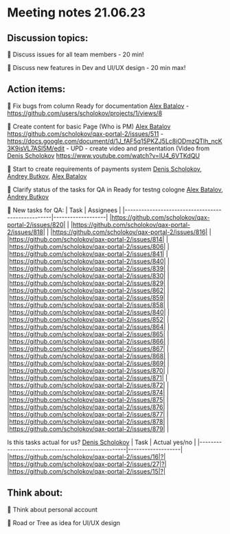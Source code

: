 # Meeting notes 21.06.23 

## Discussion topics: 

:black_square_button: Discuss issues for all team members - 20 min!

:black_square_button: Discuss new features in Dev and UI/UX design - 20 min max!  


## Action items:

:black_square_button: Fix bugs from column Ready for documentation [Alex Batalov](https://github.com/ABatalov) - https://github.com/users/scholokov/projects/1/views/8

:black_square_button: Create content for basic Page (Who is PM)  [Alex Batalov](https://github.com/ABatalov) https://github.com/scholokov/qax-portal-2/issues/511 - https://docs.google.com/document/d/1J_fAF5q15PKZJ5Lc8iODmzQTlh_ncK3K9isVL7ASl5M/edit - UPD - create video and presentation (Video from [Denis Scholokov](https://github.com/scholokov) https://www.youtube.com/watch?v=lU4_6VTKdQU 

:black_square_button: Start to create requirements of payments system [Denis Scholokov](https://github.com/scholokov), [Andrey Butkov](https://github.com/ButKoff), [Alex Batalov](https://github.com/ABatalov) 

:black_square_button: Clarify status of the tasks for QA in Ready for testng cologne [Alex Batalov](https://github.com/ABatalov), [Andrey Butkov](https://github.com/ButKoff)  

:black_square_button: New tasks for QA: 
| Task                                  | Assignees            | 
|---------------------------------------------------|-------------------|
|https://github.com/scholokov/qax-portal-2/issues/820| |
|https://github.com/scholokov/qax-portal-2/issues/818| |
|https://github.com/scholokov/qax-portal-2/issues/816| |
|https://github.com/scholokov/qax-portal-2/issues/814| |
|https://github.com/scholokov/qax-portal-2/issues/806| |
|https://github.com/scholokov/qax-portal-2/issues/841| | 
|https://github.com/scholokov/qax-portal-2/issues/840| |
|https://github.com/scholokov/qax-portal-2/issues/839| |
|https://github.com/scholokov/qax-portal-2/issues/830| |
|https://github.com/scholokov/qax-portal-2/issues/829| |
|https://github.com/scholokov/qax-portal-2/issues/862| |
|https://github.com/scholokov/qax-portal-2/issues/859| |
|https://github.com/scholokov/qax-portal-2/issues/858| |
|https://github.com/scholokov/qax-portal-2/issues/840| |
|https://github.com/scholokov/qax-portal-2/issues/852| |
|https://github.com/scholokov/qax-portal-2/issues/864| |
|https://github.com/scholokov/qax-portal-2/issues/865| |
|https://github.com/scholokov/qax-portal-2/issues/866| |
|https://github.com/scholokov/qax-portal-2/issues/867| |
|https://github.com/scholokov/qax-portal-2/issues/868| |
|https://github.com/scholokov/qax-portal-2/issues/869| |
|https://github.com/scholokov/qax-portal-2/issues/870| |
|https://github.com/scholokov/qax-portal-2/issues/871| |
|https://github.com/scholokov/qax-portal-2/issues/872| |
|https://github.com/scholokov/qax-portal-2/issues/874| |
|https://github.com/scholokov/qax-portal-2/issues/875| |
|https://github.com/scholokov/qax-portal-2/issues/876| |
|https://github.com/scholokov/qax-portal-2/issues/877| |
|https://github.com/scholokov/qax-portal-2/issues/878| |
|https://github.com/scholokov/qax-portal-2/issues/879| |


Is this tasks actual for us? [Denis Scholokov](https://github.com/scholokov)
| Task                                  | Actual yes/no       | 
|---------------------------------------------------|-------------------|
|https://github.com/scholokov/qax-portal-2/issues/16|?| 
|https://github.com/scholokov/qax-portal-2/issues/27|?|
|https://github.com/scholokov/qax-portal-2/issues/15|?|




## Think about:  

:black_square_button: Think about personal account 

:black_square_button: Road or Tree as idea for UI/UX design   


 
